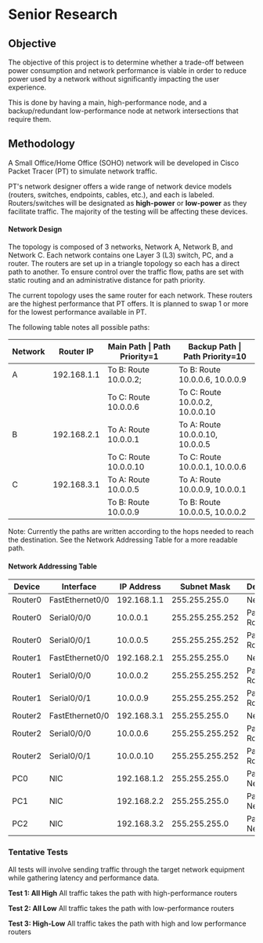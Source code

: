 # Senior Research
## Objective
The objective of this project is to determine whether a trade-off between power consumption and network performance is viable in order to reduce power used by a network without significantly impacting the user experience.

This is done by having a main, high-performance node, and a backup/redundant low-performance node at network intersections that require them.

## Methodology
A Small Office/Home Office (SOHO) network will be developed in Cisco Packet Tracer (PT) to simulate network traffic. 

PT's network designer offers a wide range of network device models (routers, switches, endpoints, cables, etc.), and each is labeled. Routers/switches will be designated as **high-power** or **low-power** as they facilitate traffic. The majority of the testing will be affecting these devices.

#### Network Design
The topology is composed of 3 networks, Network A, Network B, and Network C. Each network contains one Layer 3 (L3) switch, PC, and a router.
The routers are set up in a triangle topology so each has a direct path to another. To ensure control over the traffic flow, paths are set with static routing and an administrative distance for path priority. 

The current topology uses the same router for each network. These routers are the highest performance that PT offers. It is planned to swap 1 or more for the lowest performance available in PT.

The following table notes all possible paths:

| Network | Router IP   | Main Path \| Path Priority=1 | Backup Path \| Path Priority=10 |
| ------- | ----------- | ---------------------------- | ------------------------------- |
| A       | 192.168.1.1 | To B: Route 10.0.0.2;        | To B: Route 10.0.0.6, 10.0.0.9  |
|         |             | To C: Route 10.0.0.6         | To C: Route 10.0.0.2, 10.0.0.10 |
| B       | 192.168.2.1 | To A: Route 10.0.0.1         | To A: Route 10.0.0.10, 10.0.0.5 |
|         |             | To C: Route 10.0.0.10        | To C: Route 10.0.0.1, 10.0.0.6  |
| C       | 192.168.3.1 | To A: Route 10.0.0.5         | To A: Route 10.0.0.9, 10.0.0.1  |
|         |             | To B: Route 10.0.0.9         | To B: Route 10.0.0.5, 10.0.0.2  |
Note: Currently the paths are written according to the hops needed to reach the destination. See the Network Addressing Table for a more readable path.

#### Network Addressing Table

| Device  | Interface       | IP Address  | Subnet Mask     | Description       |
| ------- | --------------- | ----------- | --------------- | ----------------- |
| Router0 | FastEthernet0/0 | 192.168.1.1 | 255.255.255.0   | Network A         |
| Router0 | Serial0/0/0     | 10.0.0.1    | 255.255.255.252 | Path to Router1   |
| Router0 | Serial0/0/1     | 10.0.0.5    | 255.255.255.252 | Path to Router2   |
| Router1 | FastEthernet0/0 | 192.168.2.1 | 255.255.255.0   | Network B         |
| Router1 | Serial0/0/0     | 10.0.0.2    | 255.255.255.252 | Path to Router0   |
| Router1 | Serial0/0/1     | 10.0.0.9    | 255.255.255.252 | Path to Router2   |
| Router2 | FastEthernet0/0 | 192.168.3.1 | 255.255.255.0   | Network C         |
| Router2 | Serial0/0/0     | 10.0.0.6    | 255.255.255.252 | Path to Router0   |
| Router2 | Serial0/0/1     | 10.0.0.10   | 255.255.255.252 | Path to Router1   |
| PC0     | NIC             | 192.168.1.2 | 255.255.255.0   | Part of Network A |
| PC1     | NIC             | 192.168.2.2 | 255.255.255.0   | Part of Network B |
| PC2     | NIC             | 192.168.3.2 | 255.255.255.0   | Part of Network C |

### Tentative Tests
All tests will involve sending traffic through the target network equipment while gathering latency and performance data.

**Test 1: All High** 
All traffic takes the path with high-performance routers

**Test 2: All Low** 
All traffic takes the path with low-performance routers

**Test 3: High-Low**
All traffic takes the path with high and low performance routers​

